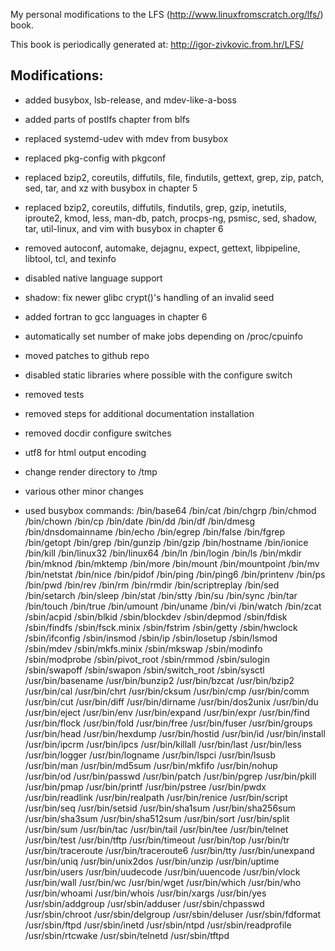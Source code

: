 My personal modifications to the LFS (http://www.linuxfromscratch.org/lfs/) book.

This book is periodically generated at: http://igor-zivkovic.from.hr/LFS/

## Modifications:
* added busybox, lsb-release, and mdev-like-a-boss
* added parts of postlfs chapter from blfs
* replaced systemd-udev with mdev from busybox
* replaced pkg-config with pkgconf
* replaced bzip2, coreutils, diffutils, file, findutils, gettext, grep, zip,
  patch, sed, tar, and xz with busybox in chapter 5
* replaced bzip2, coreutils, diffutils, findutils, grep, gzip, inetutils,
  iproute2, kmod, less, man-db, patch, procps-ng, psmisc, sed, shadow, tar,
  util-linux, and vim with busybox in chapter 6
* removed autoconf, automake, dejagnu, expect, gettext, libpipeline, libtool,
  tcl, and texinfo
* disabled native language support
* shadow: fix newer glibc crypt()'s handling of an invalid seed
* added fortran to gcc languages in chapter 6
* automatically set number of make jobs depending on /proc/cpuinfo
* moved patches to github repo
* disabled static libraries where possible with the configure switch
* removed tests
* removed steps for additional documentation installation
* removed docdir configure switches
* utf8 for html output encoding
* change render directory to /tmp
* various other minor changes

* used busybox commands:
    /bin/base64
    /bin/cat
    /bin/chgrp
    /bin/chmod
    /bin/chown
    /bin/cp
    /bin/date
    /bin/dd
    /bin/df
    /bin/dmesg
    /bin/dnsdomainname
    /bin/echo
    /bin/egrep
    /bin/false
    /bin/fgrep
    /bin/getopt
    /bin/grep
    /bin/gunzip
    /bin/gzip
    /bin/hostname
    /bin/ionice
    /bin/kill
    /bin/linux32
    /bin/linux64
    /bin/ln
    /bin/login
    /bin/ls
    /bin/mkdir
    /bin/mknod
    /bin/mktemp
    /bin/more
    /bin/mount
    /bin/mountpoint
    /bin/mv
    /bin/netstat
    /bin/nice
    /bin/pidof
    /bin/ping
    /bin/ping6
    /bin/printenv
    /bin/ps
    /bin/pwd
    /bin/rev
    /bin/rm
    /bin/rmdir
    /bin/scriptreplay
    /bin/sed
    /bin/setarch
    /bin/sleep
    /bin/stat
    /bin/stty
    /bin/su
    /bin/sync
    /bin/tar
    /bin/touch
    /bin/true
    /bin/umount
    /bin/uname
    /bin/vi
    /bin/watch
    /bin/zcat
    /sbin/acpid
    /sbin/blkid
    /sbin/blockdev
    /sbin/depmod
    /sbin/fdisk
    /sbin/findfs
    /sbin/fsck.minix
    /sbin/fstrim
    /sbin/getty
    /sbin/hwclock
    /sbin/ifconfig
    /sbin/insmod
    /sbin/ip
    /sbin/losetup
    /sbin/lsmod
    /sbin/mdev
    /sbin/mkfs.minix
    /sbin/mkswap
    /sbin/modinfo
    /sbin/modprobe
    /sbin/pivot_root
    /sbin/rmmod
    /sbin/sulogin
    /sbin/swapoff
    /sbin/swapon
    /sbin/switch_root
    /sbin/sysctl
    /usr/bin/basename
    /usr/bin/bunzip2
    /usr/bin/bzcat
    /usr/bin/bzip2
    /usr/bin/cal
    /usr/bin/chrt
    /usr/bin/cksum
    /usr/bin/cmp
    /usr/bin/comm
    /usr/bin/cut
    /usr/bin/diff
    /usr/bin/dirname
    /usr/bin/dos2unix
    /usr/bin/du
    /usr/bin/eject
    /usr/bin/env
    /usr/bin/expand
    /usr/bin/expr
    /usr/bin/find
    /usr/bin/flock
    /usr/bin/fold
    /usr/bin/free
    /usr/bin/fuser
    /usr/bin/groups
    /usr/bin/head
    /usr/bin/hexdump
    /usr/bin/hostid
    /usr/bin/id
    /usr/bin/install
    /usr/bin/ipcrm
    /usr/bin/ipcs
    /usr/bin/killall
    /usr/bin/last
    /usr/bin/less
    /usr/bin/logger
    /usr/bin/logname
    /usr/bin/lspci
    /usr/bin/lsusb
    /usr/bin/man
    /usr/bin/md5sum
    /usr/bin/mkfifo
    /usr/bin/nohup
    /usr/bin/od
    /usr/bin/passwd
    /usr/bin/patch
    /usr/bin/pgrep
    /usr/bin/pkill
    /usr/bin/pmap
    /usr/bin/printf
    /usr/bin/pstree
    /usr/bin/pwdx
    /usr/bin/readlink
    /usr/bin/realpath
    /usr/bin/renice
    /usr/bin/script
    /usr/bin/seq
    /usr/bin/setsid
    /usr/bin/sha1sum
    /usr/bin/sha256sum
    /usr/bin/sha3sum
    /usr/bin/sha512sum
    /usr/bin/sort
    /usr/bin/split
    /usr/bin/sum
    /usr/bin/tac
    /usr/bin/tail
    /usr/bin/tee
    /usr/bin/telnet
    /usr/bin/test
    /usr/bin/tftp
    /usr/bin/timeout
    /usr/bin/top
    /usr/bin/tr
    /usr/bin/traceroute
    /usr/bin/traceroute6
    /usr/bin/tty
    /usr/bin/unexpand
    /usr/bin/uniq
    /usr/bin/unix2dos
    /usr/bin/unzip
    /usr/bin/uptime
    /usr/bin/users
    /usr/bin/uudecode
    /usr/bin/uuencode
    /usr/bin/vlock
    /usr/bin/wall
    /usr/bin/wc
    /usr/bin/wget
    /usr/bin/which
    /usr/bin/who
    /usr/bin/whoami
    /usr/bin/whois
    /usr/bin/xargs
    /usr/bin/yes
    /usr/sbin/addgroup
    /usr/sbin/adduser
    /usr/sbin/chpasswd
    /usr/sbin/chroot
    /usr/sbin/delgroup
    /usr/sbin/deluser
    /usr/sbin/fdformat
    /usr/sbin/ftpd
    /usr/sbin/inetd
    /usr/sbin/ntpd
    /usr/sbin/readprofile
    /usr/sbin/rtcwake
    /usr/sbin/telnetd
    /usr/sbin/tftpd
